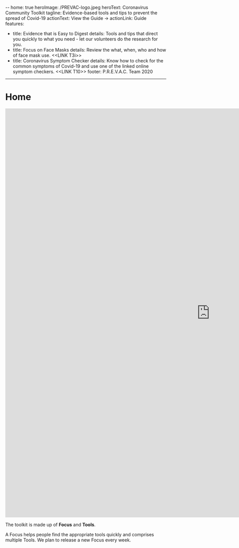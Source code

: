 --
home: true
heroImage: /PREVAC-logo.jpeg
heroText: Coronavirus Community Toolkit
tagline: Evidence-based tools and tips to prevent the spread of Covid-19
actionText: View the Guide →
actionLink: Guide
features:
- title: Evidence that is Easy to Digest
  details: Tools and tips that direct you quickly to what you need - let our volunteers do the research for you.
- title: Focus on Face Masks
  details: Review the what, when, who and how of face mask use. &lt;&lt;LINK T3i&gt;&gt;
- title: Coronavirus Symptom Checker
  details: Know how to check for the common symptoms of Covid-19 and use one of the linked online symptom checkers. &lt;&lt;LINK T10&gt;&gt;
footer: P.R.E.V.A.C. Team 2020
---
# Home

<div class="video-responsive">
<iframe width="1280" height="1280" src="https://www.youtube.com/embed/2T7kVy6ypzo" frameborder="0" allow="accelerometer; autoplay; encrypted-media; gyroscope; picture-in-picture" allowfullscreen></iframe>
 </div>

The toolkit is made up of **Focus** and **Tools**.

A Focus helps people find the appropriate tools quickly and comprises multiple Tools. We plan to release a new Focus every week.
